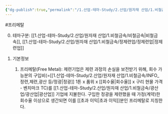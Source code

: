 ```yaml
---
{"dg-publish":true,"permalink":"/1.산업-테마-Study/2.산업/원자재 산업/1.비철금속/INFO_정련,제련,광산 등/프리메탈/","created":"2024-11-20T21:02:28.633+09:00","updated":"2025-08-06T13:53:10.593+09:00"}
---
```


#프리메탈


0. 테마구분: [[1.산업-테마-Study/2.산업/원자재 산업/1.비철금속/비철금속\|비철금속]], [[1.산업-테마-Study/2.산업/원자재 산업/1.비철금속/정제련업/정제련업\|정제련업]]




1. 기본정보
	1. 프리메탈(Free Metal): 제련기업은 제련 과정의 손실을 보전받기 위해, 회수 가능분의 구입비(=[[1.산업-테마-Study/2.산업/원자재 산업/1.비철금속/INFO_정련,제련,광산 등/정광\|정광]] 1톤 x 품위 x [[회수율\|회수율]] x 구리 현물 가격 - 벤치마크 TC)를 [[1.산업-테마-Study/2.산업/원자재 산업/1.비철금속/광산업/광산업\|광산업]] 기업에 지불한다. 구입한 정광을 제련했을 때 가정(계약)한 회수율 이상으로 생간되면 이를 [[초과 이익\|초과 이익]]분인 프리메탈로 지칭한다.